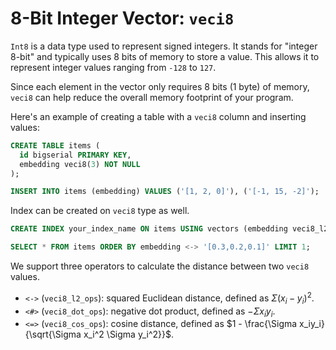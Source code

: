 # 8-Bit Integer Vector: `veci8` <Badge type="tip" text="since v0.3.0" />

`Int8` is a data type used to represent signed integers. It stands for "integer 8-bit" and typically uses 8 bits of memory to store a value. This allows it to represent integer values ranging from `-128` to `127`.

Since each element in the vector only requires 8 bits (1 byte) of memory, `veci8` can help reduce the overall memory footprint of your program.

Here's an example of creating a table with a `veci8` column and inserting values:

```sql {3}
CREATE TABLE items (
  id bigserial PRIMARY KEY,
  embedding veci8(3) NOT NULL
);

INSERT INTO items (embedding) VALUES ('[1, 2, 0]'), ('[-1, 15, -2]');
```

Index can be created on `veci8` type as well.

```sql
CREATE INDEX your_index_name ON items USING vectors (embedding veci8_l2_ops);

SELECT * FROM items ORDER BY embedding <-> '[0.3,0.2,0.1]' LIMIT 1;
```

We support three operators to calculate the distance between two `veci8` values.

- `<->` (`veci8_l2_ops`): squared Euclidean distance, defined as $\Sigma (x_i - y_i) ^ 2$.
- `<#>` (`veci8_dot_ops`): negative dot product, defined as $- \Sigma x_iy_i$.
- `<=>` (`veci8_cos_ops`): cosine distance, defined as $1 - \frac{\Sigma x_iy_i}{\sqrt{\Sigma x_i^2 \Sigma y_i^2}}$.